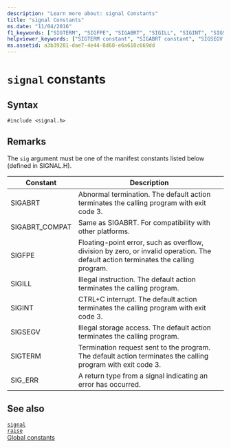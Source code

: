 ```yaml
---
description: "Learn more about: signal Constants"
title: "signal Constants"
ms.date: "11/04/2016"
f1_keywords: ["SIGTERM", "SIGFPE", "SIGABRT", "SIGILL", "SIGINT", "SIGSEGV"]
helpviewer_keywords: ["SIGTERM constant", "SIGABRT constant", "SIGSEGV constant", "SIGFPE constant", "SIGINT constant", "signal constants", "SIGILL constant"]
ms.assetid: a3b39281-dae7-4e44-8d68-e6a610c669dd
---
```

# `signal` constants

## Syntax

```
#include <signal.h>
```

## Remarks

The `sig` argument must be one of the manifest constants listed below (defined in SIGNAL.H).

|Constant|Description|
|-|-|
|SIGABRT|Abnormal termination. The default action terminates the calling program with exit code 3.  |
|SIGABRT_COMPAT|Same as SIGABRT. For compatibility with other platforms.  |
|SIGFPE|Floating-point error, such as overflow, division by zero, or invalid operation. The default action terminates the calling program.  |
|SIGILL|Illegal instruction. The default action terminates the calling program.  |
|SIGINT|CTRL+C interrupt. The default action terminates the calling program with exit code 3.  |
|SIGSEGV|Illegal storage access. The default action terminates the calling program.  |
|SIGTERM|Termination request sent to the program. The default action terminates the calling program with exit code 3.  |
|SIG_ERR|A return type from a signal indicating an error has occurred.  |

## See also

[`signal`](./reference/signal.md)\
[`raise`](./reference/raise.md)\
[Global constants](./global-constants.md)

